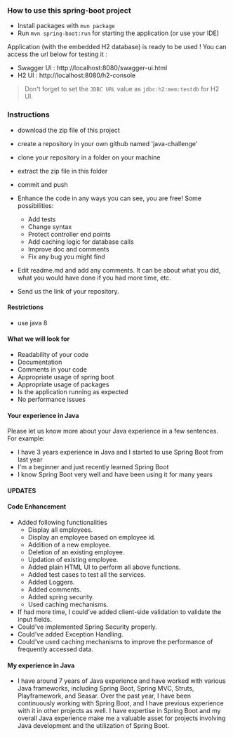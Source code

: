 ### How to use this spring-boot project

- Install packages with `mvn package`
- Run `mvn spring-boot:run` for starting the application (or use your IDE)

Application (with the embedded H2 database) is ready to be used ! You can access the url below for testing it :

- Swagger UI : http://localhost:8080/swagger-ui.html
- H2 UI : http://localhost:8080/h2-console

> Don't forget to set the `JDBC URL` value as `jdbc:h2:mem:testdb` for H2 UI.



### Instructions

- download the zip file of this project
- create a repository in your own github named 'java-challenge'
- clone your repository in a folder on your machine
- extract the zip file in this folder
- commit and push

- Enhance the code in any ways you can see, you are free! Some possibilities:
  - Add tests
  - Change syntax
  - Protect controller end points
  - Add caching logic for database calls
  - Improve doc and comments
  - Fix any bug you might find
- Edit readme.md and add any comments. It can be about what you did, what you would have done if you had more time, etc.
- Send us the link of your repository.

#### Restrictions
- use java 8


#### What we will look for
- Readability of your code
- Documentation
- Comments in your code 
- Appropriate usage of spring boot
- Appropriate usage of packages
- Is the application running as expected
- No performance issues

#### Your experience in Java

Please let us know more about your Java experience in a few sentences. For example:

- I have 3 years experience in Java and I started to use Spring Boot from last year
- I'm a beginner and just recently learned Spring Boot
- I know Spring Boot very well and have been using it for many years

#### UPDATES

#### Code Enhancement

- Added following functionalities
   - Display all employees.
   - Display an employee based on employee id.
   - Addition of a new employee.
   - Deletion of an existing employee.
   - Updation of existing employee.
   - Added plain HTML UI to perform all above functions.
   - Added test cases to test all the services.
   - Added Loggers.
   - Added comments.
   - Added spring security.
   - Used caching mechanisms.
- If had more time, I could've added client-side validation to validate the input fields.
- Could've implemented Spring Security properly.
- Could've added Exception Handling.
- Could've used caching mechanisms to improve the performance of frequently accessed data.

#### My experience in Java
- I have around 7 years of Java experience and have worked with various Java frameworks, including Spring Boot, Spring MVC, Struts, 
Playframework, and Seasar. Over the past year, I have been continuously working with Spring Boot, and I have previous experience with it in other projects as well. 
I have expertise in Spring Boot and my overall Java experience make me a valuable asset for projects involving Java development and the utilization of Spring Boot.